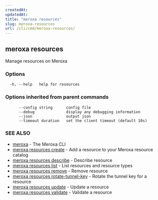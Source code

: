 ```yaml
---
createdAt: 
updatedAt: 
title: "meroxa resources"
slug: meroxa-resources
url: /cli/cmd/meroxa-resources/
---
```

## meroxa resources

Manage resources on Meroxa

### Options

```
  -h, --help   help for resources
```

### Options inherited from parent commands

```
      --config string      config file
      --debug              display any debugging information
      --json               output json
      --timeout duration   set the client timeout (default 10s)
```

### SEE ALSO

* [meroxa](/cli/cmd/meroxa/)	 - The Meroxa CLI
* [meroxa resources create](/cli/cmd/meroxa-resources-create/)	 - Add a resource to your Meroxa resource catalog
* [meroxa resources describe](/cli/cmd/meroxa-resources-describe/)	 - Describe resource
* [meroxa resources list](/cli/cmd/meroxa-resources-list/)	 - List resources and resource types
* [meroxa resources remove](/cli/cmd/meroxa-resources-remove/)	 - Remove resource
* [meroxa resources rotate-tunnel-key](/cli/cmd/meroxa-resources-rotate-tunnel-key/)	 - Rotate the tunnel key for a resource
* [meroxa resources update](/cli/cmd/meroxa-resources-update/)	 - Update a resource
* [meroxa resources validate](/cli/cmd/meroxa-resources-validate/)	 - Validate a resource

